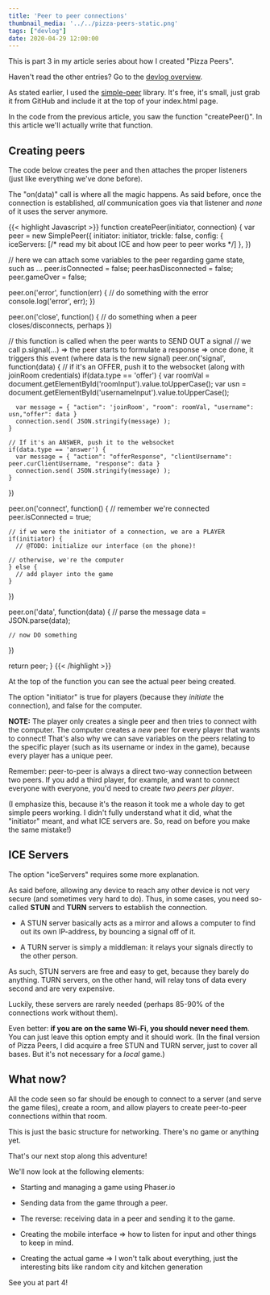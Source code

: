 ```yaml
---
title: 'Peer to peer connections'
thumbnail_media: '../../pizza-peers-static.png'
tags: ["devlog"]
date: 2020-04-29 12:00:00
---
```


This is part 3 in my article series about how I created "Pizza Peers".

Haven't read the other entries? Go to the [devlog overview](../).

As stated earlier, I used the [simple-peer](https://github.com/feross/simple-peer/)
library. It's free, it's small, just grab it from GitHub and include it
at the top of your index.html page.

In the code from the previous article, you saw the function "createPeer()". In this article
we'll actually write that function.

Creating peers
--------------

The code below creates the peer and then attaches the proper listeners
(just like everything we've done before).

The "on(data)" call is where all the magic happens. As said before, once
the connection is established, *all* communication goes via that
listener and *none* of it uses the server anymore. 

{{< highlight Javascript >}}
function createPeer(initiator, connection) {
  var peer = new SimplePeer({
    initiator: initiator,
    trickle: false,
    config: { iceServers: [/* read my bit about ICE and how peer to peer works */] },
  })

  // here we can attach some variables to the peer regarding game state, such as ...
  peer.isConnected = false;
  peer.hasDisconnected = false;
  peer.gameOver = false;

  peer.on('error', function(err) {
    // do something with the error
    console.log('error', err);
  })

  peer.on('close', function() {
    // do something when a peer closes/disconnects, perhaps
  })

  // this function is called when the peer wants to SEND OUT a signal
  // we call p.signal(...) => the peer starts to formulate a response => once done, it triggers this event (where data is the new signal)
  peer.on('signal', function(data) {
    // if it's an OFFER, push it to the websocket (along with joinRoom credentials)
    if(data.type == 'offer') {
      var roomVal = document.getElementById('roomInput').value.toUpperCase();
      var usn = document.getElementById('usernameInput').value.toUpperCase();

      var message = { "action": 'joinRoom', "room": roomVal, "username": usn,"offer": data }
      connection.send( JSON.stringify(message) );
    }

    // If it's an ANSWER, push it to the websocket
    if(data.type == 'answer') {
      var message = { "action": "offerResponse", "clientUsername": peer.curClientUsername, "response": data }
      connection.send( JSON.stringify(message) );
    }
  })

  peer.on('connect', function() {
    // remember we're connected
    peer.isConnected = true;

    // if we were the initiator of a connection, we are a PLAYER
    if(initiator) {
      // @TODO: initialize our interface (on the phone)!

    // otherwise, we're the computer
    } else {
      // add player into the game
    }
  })

  peer.on('data', function(data) {
    // parse the message
    data = JSON.parse(data);

    // now DO something
  })

  return peer;
}
{{< /highlight >}}

<!-- {{< gist Pandaqi 9553ee6e7646bc140bd4c0f77bcba4f4 >}} -->

At the top of the function you can see the actual peer being created.

The option "initiator" is true for players (because they *initiate* the
connection), and false for the computer.

**NOTE:** The player only creates a single peer and then tries to
connect with the computer. The computer creates a *new* peer for every
player that wants to connect! That's also why we can save variables on
the peers relating to the specific player (such as its username or index
in the game), because every player has a unique peer.

Remember: peer-to-peer is always a direct two-way connection between two
peers. If you add a third player, for example, and want to connect
everyone with everyone, you'd need to create *two peers per player*.

(I emphasize this, because it's the reason it took me a whole day to get
simple peers working. I didn't fully understand what it did, what the
"initiator" meant, and what ICE servers are. So, read on before you make
the same mistake!)

ICE Servers
-----------

The option "iceServers" requires some more explanation.

As said before, allowing any device to reach any other device is not
very secure (and sometimes very hard to do). Thus, in some cases, you
need so-called **STUN** and **TURN** servers to establish the
connection.

-   A STUN server basically acts as a mirror and allows a computer to
    find out its own IP-address, by bouncing a signal off of it.

-   A TURN server is simply a middleman: it relays your signals directly
    to the other person.

As such, STUN servers are free and easy to get, because they barely do
anything. TURN servers, on the other hand, will relay tons of data every
second and are very expensive.

Luckily, these servers are rarely needed (perhaps 85-90% of the
connections work without them).

Even better: **if you are on the same Wi-Fi, you should never need
them**. You can just leave this option empty and it should work. (In the
final version of Pizza Peers, I did acquire a free STUN and TURN server,
just to cover all bases. But it's not necessary for a *local* game.)

What now?
---------

All the code seen so far should be enough to connect to a server (and
serve the game files), create a room, and allow players to create
peer-to-peer connections within that room.

This is just the basic structure for networking. There's no game or
anything yet.

That's our next stop along this adventure!

We'll now look at the following elements:

-   Starting and managing a game using Phaser.io

-   Sending data from the game through a peer.

-   The reverse: receiving data in a peer and sending it to the game.

-   Creating the mobile interface =\> how to listen for input and other
    things to keep in mind.

-   Creating the actual game =\> I won't talk about everything, just the
    interesting bits like random city and kitchen generation

See you at part 4!
